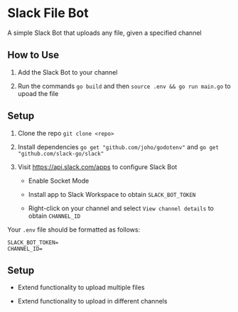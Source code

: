 # Slack File Bot

A simple Slack Bot that uploads any file, given a specified channel

## How to Use

1. Add the Slack Bot to your channel

2. Run the commands `go build` and then `source .env && go run main.go` to upoad the file

## Setup

1. Clone the repo `git clone <repo>`

2. Install dependencies `go get "github.com/joho/godotenv"` and `go get "github.com/slack-go/slack"`

3. Visit https://api.slack.com/apps to configure Slack Bot

   - Enable Socket Mode

   - Install app to Slack Workspace to obtain `SLACK_BOT_TOKEN`

   - Right-click on your channel and select `View channel details` to obtain `CHANNEL_ID`

Your `.env` file should be formatted as follows:

```
SLACK_BOT_TOKEN=
CHANNEL_ID=
```

## Setup

- Extend functionality to upload multiple files

- Extend functionality to upload in different channels
